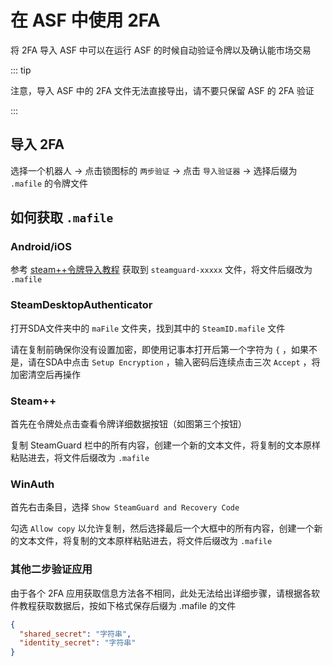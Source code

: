 # 在 ASF 中使用 2FA

将 2FA 导入 ASF 中可以在运行 ASF 的时候自动验证令牌以及确认能市场交易

::: tip

注意，导入 ASF 中的 2FA 文件无法直接导出，请不要只保留 ASF 的 2FA 验证

:::

## 导入 2FA

选择一个机器人 -> 点击锁图标的 `两步验证` -> 点击 `导入验证器` -> 选择后缀为 `.mafile` 的令牌文件

## 如何获取 `.mafile`

### Android/iOS

参考 [steam++令牌导入教程](/document/Steam%20Guard/import/android令牌.md) 获取到 `steamguard-xxxxx` 文件，将文件后缀改为 `.mafile`

### SteamDesktopAuthenticator

打开SDA文件夹中的 `maFile` 文件夹，找到其中的 `SteamID.mafile` 文件

请在复制前确保你没有设置加密，即使用记事本打开后第一个字符为 `{` ，如果不是，请在SDA中点击 `Setup Encryption` ，输入密码后连续点击三次 `Accept` ，将加密清空后再操作

### Steam++

首先在令牌处点击查看令牌详细数据按钮（如图第三个按钮）

复制 SteamGuard 栏中的所有内容，创建一个新的文本文件，将复制的文本原样粘贴进去，将文件后缀改为 `.mafile`

### WinAuth

首先右击条目，选择 `Show SteamGuard and Recovery Code`

勾选 `Allow copy` 以允许复制，然后选择最后一个大框中的所有内容，创建一个新的文本文件，将复制的文本原样粘贴进去，将文件后缀改为 `.mafile`

### 其他二步验证应用

由于各个 2FA 应用获取信息方法各不相同，此处无法给出详细步骤，请根据各软件教程获取数据后，按如下格式保存后缀为 .mafile 的文件

``` json
{
  "shared_secret": "字符串",
  "identity_secret": "字符串"
}
```
